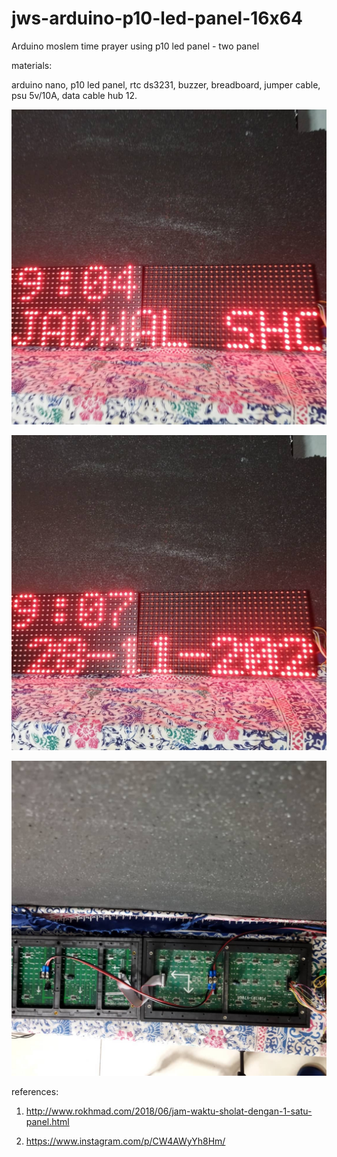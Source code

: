 # jws-arduino-p10-led-panel-16x64
Arduino moslem time prayer using p10 led panel - two panel

materials:

arduino nano, p10 led panel, rtc ds3231, buzzer, breadboard, jumper cable, psu 5v/10A, data cable hub 12.

![alt text](https://github.com/jenizar/jws-arduino-p10-led-panel-16x64/blob/main/Screenshot/ss1.jpg)

![alt text](https://github.com/jenizar/jws-arduino-p10-led-panel-16x64/blob/main/Screenshot/ss2.jpg)

![alt text](https://github.com/jenizar/jws-arduino-p10-led-panel-16x64/blob/main/Screenshot/ss3.jpg)

references:

1. http://www.rokhmad.com/2018/06/jam-waktu-sholat-dengan-1-satu-panel.html

2. https://www.instagram.com/p/CW4AWyYh8Hm/
